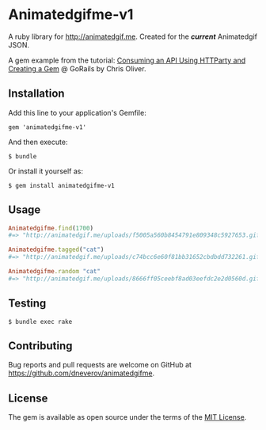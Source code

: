 # Animatedgifme-v1

A ruby library for http://animatedgif.me. Created for the _**current**_ Animatedgif JSON.

A gem example from the tutorial: [Consuming an API Using HTTParty and Creating a Gem](https://gorails.com/episodes/23) @ GoRails by Chris Oliver.

## Installation

Add this line to your application's Gemfile:

    gem 'animatedgifme-v1'

And then execute:

    $ bundle

Or install it yourself as:

    $ gem install animatedgifme-v1

## Usage

```ruby
Animatedgifme.find(1700)
#=> "http://animatedgif.me/uploads/f5005a560b8454791e809348c5927653.gif"

Animatedgifme.tagged("cat")
#=> "http://animatedgif.me/uploads/c74bcc6e60f81bb31652cbdbdd732261.gif"

Animatedgifme.random "cat"
#=> "http://animatedgif.me/uploads/8666ff05ceebf8ad03eefdc2e2d0560d.gif"
```

## Testing

    $ bundle exec rake


## Contributing

Bug reports and pull requests are welcome on GitHub at https://github.com/dneverov/animatedgifme.

## License

The gem is available as open source under the terms of the [MIT License](https://opensource.org/licenses/MIT).
